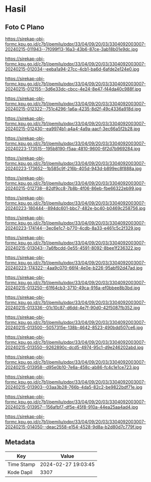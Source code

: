 # Hasil

## Foto C Plano

https://sirekap-obj-formc.kpu.go.id/c7b1/pemilu/pdpr/33/04/09/20/03/3304092003007-20240215-011943--7f099f13-16a3-43b6-87ce-3ab18b01e9dc.jpg

https://sirekap-obj-formc.kpu.go.id/c7b1/pemilu/pdpr/33/04/09/20/03/3304092003007-20240215-012034--eeba1a94-27cc-4cb1-ba6d-6afde2e124e0.jpg

https://sirekap-obj-formc.kpu.go.id/c7b1/pemilu/pdpr/33/04/09/20/03/3304092003007-20240215-012155--3d6e33dc-cbcc-4e24-8e47-f44da40c988f.jpg

https://sirekap-obj-formc.kpu.go.id/c7b1/pemilu/pdpr/33/04/09/20/03/3304092003007-20240215-012322--751c4296-1a6a-4235-8d2f-49c4336a918d.jpg

https://sirekap-obj-formc.kpu.go.id/c7b1/pemilu/pdpr/33/04/09/20/03/3304092003007-20240215-012430--ea9974b1-a4a4-4a9a-aacf-3ec66a5f2b28.jpg

https://sirekap-obj-formc.kpu.go.id/c7b1/pemilu/pdpr/33/04/09/20/03/3304092003007-20240223-173515--195b8190-f5aa-4810-9600-6f2d7b969284.jpg

https://sirekap-obj-formc.kpu.go.id/c7b1/pemilu/pdpr/33/04/09/20/03/3304092003007-20240223-173652--1b585c9f-216b-405d-943d-b899ec8f888a.jpg

https://sirekap-obj-formc.kpu.go.id/c7b1/pemilu/pdpr/33/04/09/20/03/3304092003007-20240215-012738--82df9cc8-7b8b-4f06-86eb-fbe66322eb99.jpg

https://sirekap-obj-formc.kpu.go.id/c7b1/pemilu/pdpr/33/04/09/20/03/3304092003007-20240223-180444--894dc601-bbc7-482e-bc40-b0469c258756.jpg

https://sirekap-obj-formc.kpu.go.id/c7b1/pemilu/pdpr/33/04/09/20/03/3304092003007-20240223-174144--3ec6e1c7-b770-4cdb-8a33-e461c5c2f329.jpg

https://sirekap-obj-formc.kpu.go.id/c7b1/pemilu/pdpr/33/04/09/20/03/3304092003007-20240215-013043--7a6fbcdd-0e55-4591-8092-8bee1f236322.jpg

https://sirekap-obj-formc.kpu.go.id/c7b1/pemilu/pdpr/33/04/09/20/03/3304092003007-20240223-174322--4aa9c070-66f4-4e0e-b226-95abf92d47ad.jpg

https://sirekap-obj-formc.kpu.go.id/c7b1/pemilu/pdpr/33/04/09/20/03/3304092003007-20240215-013250--61f64cb3-3710-49ca-916a-ef0bbee8b3bd.jpg

https://sirekap-obj-formc.kpu.go.id/c7b1/pemilu/pdpr/33/04/09/20/03/3304092003007-20240215-013336--01c10c87-d6dd-4e7f-90d0-42f5087fb352.jpg

https://sirekap-obj-formc.kpu.go.id/c7b1/pemilu/pdpr/33/04/09/20/03/3304092003007-20240215-013500--5057315e-138b-4642-8523-490bdd507ce6.jpg

https://sirekap-obj-formc.kpu.go.id/c7b1/pemilu/pdpr/33/04/09/20/03/3304092003007-20240215-013550--9262890c-dcd5-4974-95c1-d9e246202abd.jpg

https://sirekap-obj-formc.kpu.go.id/c7b1/pemilu/pdpr/33/04/09/20/03/3304092003007-20240215-013958--d95e0b10-7e6a-458c-ab86-fc4c1e1ce723.jpg

https://sirekap-obj-formc.kpu.go.id/c7b1/pemilu/pdpr/33/04/09/20/03/3304092003007-20240215-013903--03aa3b28-766b-4da5-82c2-be9822bdf71e.jpg

https://sirekap-obj-formc.kpu.go.id/c7b1/pemilu/pdpr/33/04/09/20/03/3304092003007-20240215-013957--156afbf7-df5e-45f8-910a-44ea25aa4ad4.jpg

https://sirekap-obj-formc.kpu.go.id/c7b1/pemilu/pdpr/33/04/09/20/03/3304092003007-20240215-014050--deac2558-e154-4528-9d8a-b2d80d7c779f.jpg


## Metadata

| Key        | Value               |
| ---------- | ------------------- |
| Time Stamp | 2024-02-27 19:03:45 |
| Kode Dapil | 3307                |



